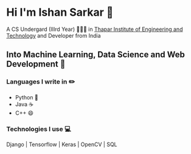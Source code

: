 # Hi I'm Ishan Sarkar :rocket:

A CS Undergard (IIIrd Year) 👨🏻‍💻 in [Thapar Institute of Engineering and Technology](https://thapar.edu) and Developer from India

## Into Machine Learning, Data Science and Web Development :robot:

### Languages I write in :pencil2:

- Python :snake:
- Java :coffee:
- C++ :smile:

### Technologies I use :computer:

Django | Tensorflow | Keras | OpenCV | SQL